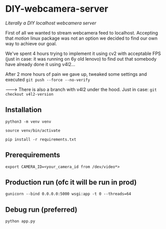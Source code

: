 # DIY-webcamera-server
*Literally a DIY localhost webcamera server*

First of all we wanted to stream webcamera feed to localhost. Accepting that *motion* linux package was not an option we decided to find our own way to achieve our goal.

We've spent 4 hours trying to implement it using cv2 with acceptable FPS (just in case: it was running on 6y old lenovo) to find out that somebody have already done it using v4l2...

After 2 more hours of pain we gave up, tweaked some settings and executed ```git push --force --no-verify```


---> There is also a branch with v4l2 under the hood. Just in case: ```git checkout v4l2-version```


## Installation 
```python3 -m venv venv```

```source venv/bin/activate```

```pip install -r requirements.txt```

## Prerequirements
```export CAMERA_ID=<your_camera_id from /dev/video*>```

## Production run (ofc it will be run in prod)
```gunicorn --bind 0.0.0.0:5000 wsgi:app -t 0 --threads=64```

## Debug run (preferred)
```python app.py```
